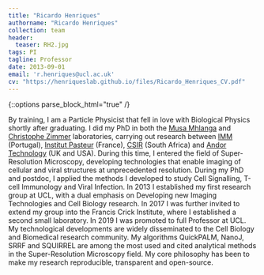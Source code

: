 ```yaml
---
title: "Ricardo Henriques"
authorname: "Ricardo Henriques"
collection: team
header:
  teaser: RH2.jpg
tags: PI
tagline: Professor
date: 2013-09-01
email: 'r.henriques@ucl.ac.uk'
cv: "https://henriqueslab.github.io/files/Ricardo_Henriques_CV.pdf"
---
```

{::options parse_block_html="true" /}

<p align= "justify">

By training, I am a Particle Physicist that fell in love with Biological Physics shortly after graduating. I did my PhD in both the <a href="http://mhlangalab.org/">Musa Mhlanga</a> and <a href="https://research.pasteur.fr/en/team/imaging-and-modeling/">Christophe Zimmer</a> laboratories, carrying out research between <a href="https://imm.medicina.ulisboa.pt/">IMM</a> (Portugal), <a href="https://www.pasteur.fr/en">Institut Pasteur</a> (France), <a href="https://www.csir.co.za/">CSIR</a> (South Africa) and <a href="https://andor.oxinst.com/">Andor Technology</a> (UK and USA). During this time, I entered the field of Super-Resolution Microscopy, developing technologies that enable imaging of cellular and viral structures at unprecedented resolution. During my PhD and postdoc, I applied the methods I developed to study Cell Signalling, T-cell Immunology and Viral Infection. In 2013 I established my first research group at UCL, with a dual emphasis on Developing new Imaging Technologies and Cell Biology research. In 2017 I was further invited to extend my group into the Francis Crick Institute, where I established a second small laboratory. In 2019 I was promoted to full Professor at UCL. My technological developments are widely disseminated to the Cell Biology and Biomedical research community. My algorithms QuickPALM, NanoJ, SRRF and SQUIRREL are among the most used and cited analytical methods in the Super-Resolution Microscopy field. My core philosophy has been to make my research reproducible, transparent and open-source.
